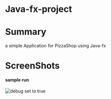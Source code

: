 # Java-fx-project

# Summary
a simple Application for PizzaShop using Java-fx

# ScreenShots

#### sample run
![debug set to true](https://github.com/Mohammed-Abed-Alkareem/Java-fx-project/blob/main/proj_II_121708_s9(Discussion)/Screenshot%202023-09-21%20201258.jpg)
